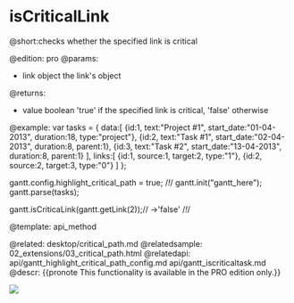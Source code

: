 isCriticalLink
=============

@short:checks whether the specified link is critical
	
@edition: pro
@params:
- link	object	the link's object


@returns:
- value		boolean			'true' if the specified link is critical, 'false' otherwise 

@example:
var tasks = {
	data:[
      {id:1, text:"Project #1", start_date:"01-04-2013", duration:18, type:"project"},
      {id:2, text:"Task #1", start_date:"02-04-2013", duration:8, parent:1},
      {id:3, text:"Task #2", start_date:"13-04-2013", duration:8, parent:1}
    ],
    links:[
        {id:1, source:1, target:2, type:"1"},
        {id:2, source:2, target:3, type:"0"}
    ]
};

gantt.config.highlight_critical_path = true; /*!*/
gantt.init("gantt_here");
gantt.parse(tasks);

gantt.isCriticaLink(gantt.getLink(2));// ->'false' /*!*/

@template:	api_method


@related:
	desktop/critical_path.md
@relatedsample:
	02_extensions/03_critical_path.html
@relatedapi:
	api/gantt_highlight_critical_path_config.md
	api/gantt_iscriticaltask.md
@descr:
{{pronote This functionality is available in the PRO edition only.}}


<img src="api/iscritical_path.png"/>